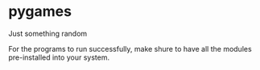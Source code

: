 # pygames
Just something random

For the programs to run successfully, make shure to have all the modules pre-installed into your system.
